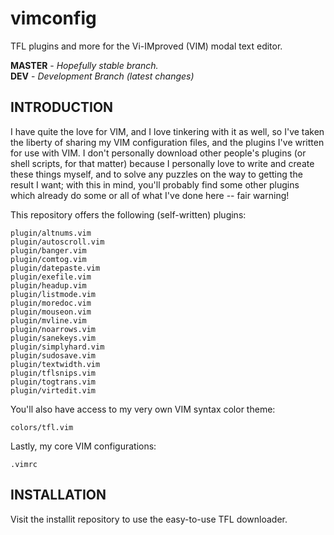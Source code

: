 # vimconfig
TFL plugins and more for the Vi-IMproved (VIM) modal text editor.

**MASTER** - _Hopefully stable branch._\
**DEV** - _Development Branch (latest changes)_

## INTRODUCTION

I have quite the love for VIM, and I love tinkering with it as well, so I've taken the liberty of sharing my VIM configuration files, and the plugins I've written for use with VIM. I don't personally download other people's plugins (or shell scripts, for that matter) because I personally love to write and create these things myself, and to solve any puzzles on the way to getting the result I want; with this in mind, you'll probably find some other plugins which already do some or all of what I've done here -- fair warning!

This repository offers the following (self-written) plugins:

```
plugin/altnums.vim
plugin/autoscroll.vim
plugin/banger.vim
plugin/comtog.vim
plugin/datepaste.vim
plugin/exefile.vim
plugin/headup.vim
plugin/listmode.vim
plugin/moredoc.vim
plugin/mouseon.vim
plugin/mvline.vim
plugin/noarrows.vim
plugin/sanekeys.vim
plugin/simplyhard.vim
plugin/sudosave.vim
plugin/textwidth.vim
plugin/tflsnips.vim
plugin/togtrans.vim
plugin/virtedit.vim
```

You'll also have access to my very own VIM syntax color theme:

```
colors/tfl.vim
```

Lastly, my core VIM configurations:

```
.vimrc
```

## INSTALLATION

Visit the installit repository to use the easy-to-use TFL downloader.
